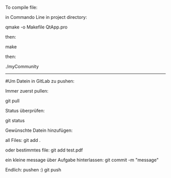 To compile file:

in Commando Line in project directory:

qmake -o Makefile QtApp.pro

then:

make

then:

./myCommunity


--------------------------------------------------

#Um Datein in GitLab zu pushen:

Immer zuerst pullen:

git pull

Status überprüfen:

git status

Gewünschte Datein hinzufügen:

all Files:
git add .

oder bestimmtes file:
git add test.pdf

ein kleine message über Aufgabe hinterlassen:
git commit -m "message"

Endlich: pushen :)
git push
